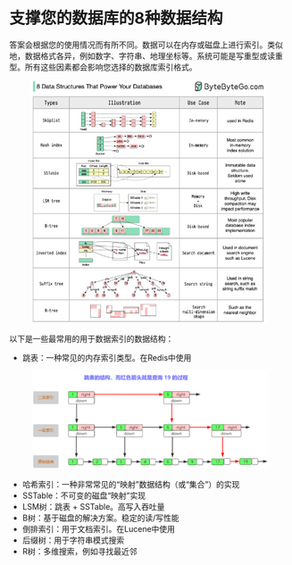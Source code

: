 # 支撑您的数据库的8种数据结构

答案会根据您的使用情况而有所不同。数据可以在内存或磁盘上进行索引。类似地，数据格式各异，例如数字、字符串、地理坐标等。系统可能是写重型或读重型。所有这些因素都会影响您选择的数据库索引格式。

<figure><img src="../.gitbook/assets/image (3).png" alt=""><figcaption></figcaption></figure>

以下是一些最常用的用于数据索引的数据结构：

* 跳表：一种常见的内存索引类型。在Redis中使用

&#x20;       &#x20;

<figure><img src="../.gitbook/assets/image (4).png" alt=""><figcaption></figcaption></figure>

* 哈希索引：一种非常常见的“映射”数据结构（或“集合”）的实现
* SSTable：不可变的磁盘“映射”实现
* LSM树：跳表 + SSTable。高写入吞吐量
* B树：基于磁盘的解决方案。稳定的读/写性能
* 倒排索引：用于文档索引。在Lucene中使用
* 后缀树：用于字符串模式搜索
* R树：多维搜索，例如寻找最近邻









